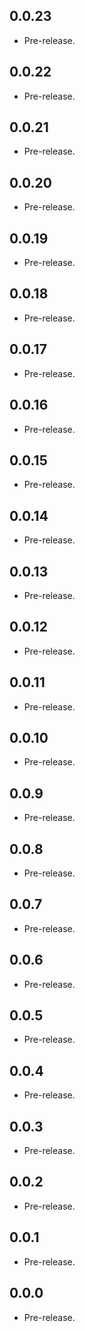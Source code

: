 ## 0.0.23

- Pre-release.
## 0.0.22

- Pre-release.
## 0.0.21

- Pre-release.
## 0.0.20

- Pre-release.
## 0.0.19

- Pre-release.
## 0.0.18

- Pre-release.
## 0.0.17

- Pre-release.
## 0.0.16

- Pre-release.
## 0.0.15

- Pre-release.
## 0.0.14

- Pre-release.
## 0.0.13

- Pre-release.
## 0.0.12

- Pre-release.
## 0.0.11

- Pre-release.
## 0.0.10

- Pre-release.
## 0.0.9

- Pre-release.
## 0.0.8

- Pre-release.
## 0.0.7

- Pre-release.
## 0.0.6

- Pre-release.
## 0.0.5

- Pre-release.

## 0.0.4

- Pre-release.

## 0.0.3

- Pre-release.

## 0.0.2

- Pre-release.

## 0.0.1

- Pre-release.

## 0.0.0

- Pre-release.
